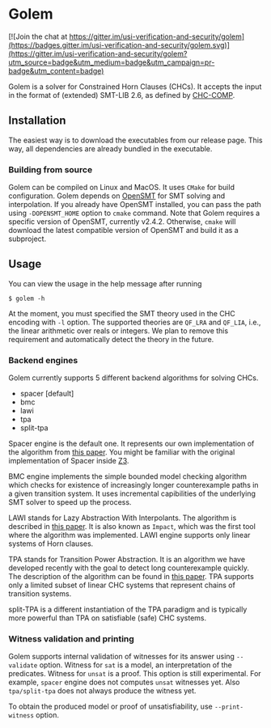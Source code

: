 # Golem

[![Join the chat at https://gitter.im/usi-verification-and-security/golem](https://badges.gitter.im/usi-verification-and-security/golem.svg)](https://gitter.im/usi-verification-and-security/golem?utm_source=badge&utm_medium=badge&utm_campaign=pr-badge&utm_content=badge)

Golem is a solver for Constrained Horn Clauses (CHCs).
It accepts the input in the format of (extended) SMT-LIB 2.6, as defined by [CHC-COMP](https://chc-comp.github.io/format.html).

## Installation
The easiest way is to download the executables from our release page. This way, all dependencies are already bundled in the executable.

### Building from source
Golem can be compiled on Linux and MacOS.
It uses `CMake` for build configuration.
Golem depends on [OpenSMT](https://github.com/usi-verification-and-security/opensmt/) for SMT solving and interpolation.
If you already have OpenSMT installed, you can pass the path using `-DOPENSMT_HOME` option to `cmake` command.
Note that Golem requires a specific version of OpenSMT, currently v2.4.2.
Otherwise, `cmake` will download the latest compatible version of OpenSMT and build it as a subproject.

## Usage
You can view the usage in the help message after running 
```
$ golem -h
```

At the moment, you must specified the SMT theory used in the CHC encoding with `-l` option. The supported theories are `QF_LRA` and `QF_LIA`, i.e., the linear arithmetic over reals or integers.
We plan to remove this requirement and automatically detect the theory in the future.

### Backend engines
Golem currently supports 5 different backend algorithms for solving CHCs.
- spacer [default]
- bmc
- lawi
- tpa
- split-tpa

Spacer engine is the default one.
It represents our own implementation of the algorithm from [this paper](https://link.springer.com/article/10.1007/s10703-016-0249-4). You might be familiar with the original implementation of Spacer inside [Z3](https://github.com/z3Prover/z3/).

BMC engine implements the simple bounded model checking algorithm which checks for existence of increasingly longer counterexample paths in a given transition system.
It uses incremental capibilities of the underlying SMT solver to speed up the process.

LAWI stands for Lazy Abstraction With Interpolants. The algorithm is described in [this paper](https://link.springer.com/chapter/10.1007/11817963_14).
It is also known as `Impact`, which was the first tool where the algorithm was implemented.
LAWI engine supports only linear systems of Horn clauses.

TPA stands for Transition Power Abstraction. It is an algorithm we have developed recently with the goal to detect long counterexample quickly. The description of the algorithm can be found in [this paper](https://link.springer.com/chapter/10.1007/978-3-030-99524-9_29).
TPA supports only a limited subset of linear CHC systems that represent chains of transition systems.

split-TPA is a different instantiation of the TPA paradigm and is typically more powerful than TPA on satisfiable (safe) CHC systems.

### Witness validation and printing
Golem supports internal validation of witnesses for its answer using `--validate` option.
Witness for `sat` is a model, an interpretation of the predicates.
Witness for `unsat` is a proof.
This option is still experimental. For example, `spacer` engine does not computes `unsat` witnesses yet. Also `tpa/split-tpa` does not always produce the witness yet.
 
To obtain the produced model or proof of unsatisfiability, use `--print-witness` option.
